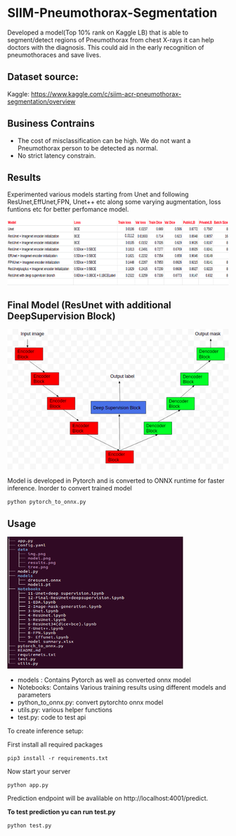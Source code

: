 # SIIM-Pneumothorax-Segmentation
Developed a model(Top 10% rank on Kaggle LB) that is able to segment/detect regions of Pneumothorax from chest X-rays it can help doctors with the diagnosis. This could aid in the early recognition of pneumothoraces and save lives.


## Dataset source:
Kaggle: https://www.kaggle.com/c/siim-acr-pneumothorax-segmentation/overview

## Business Contrains
* The cost of misclassification can be high. We do not want a Pneumothorax person to be detected as normal.
* No strict latency constrain.

## Results
Experimented various models starting from Unet and following ResUnet,EffUnet,FPN, Unet++ etc along some varying augmentation, loss funtions etc for better perfomance model.

<img src="https://github.com/arunm8489/SIIM-Pneumothorax-Segmentation/blob/main/data/results.png" width=800 height=150>

## Final Model (ResUnet with additional DeepSupervision Block)
<img src="https://github.com/arunm8489/SIIM-Pneumothorax-Segmentation/blob/main/data/model.png" width=800 heigh=800>

Model is developed in Pytorch and is converted to ONNX runtime for faster inference. Inorder to convert trained model
```
python pytorch_to_onnx.py
```

## Usage

<img src="https://github.com/arunm8489/SIIM-Pneumothorax-Segmentation/blob/main/data/tree.png" height=300 width=400>

* models : Contains Pytorch as well as converted onnx model
* Notebooks: Contains Various training results using different models and parameters
* python_to_onnx.py: convert pytorchto onnx model
* utils.py: various helper functions
* test.py: code to test api



To create inference setup:

First install all required packages
```
pip3 install -r requirements.txt
```
Now start your server
```
python app.py
```

Prediction endpoint will be avalilable on http://localhost:4001/predict. 

**To test prediction yu can run test.py**
```
python test.py
```
